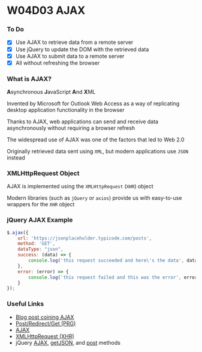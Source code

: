 # W04D03 AJAX

### To Do
- [x] Use AJAX to retrieve data from a remote server
- [x] Use jQuery to update the DOM with the retrieved data
- [x] Use AJAX to submit data to a remote server
- [x] All without refreshing the browser

### What is AJAX?

**A**synchronous **J**avaScript **A**nd **X**ML

Invented by Microsoft for Outlook Web Access as a way of replicating desktop application functionality in the browser

Thanks to AJAX, web applications can send and receive data asynchronously without requiring a browser refresh

The widespread use of AJAX was one of the factors that led to Web 2.0

Originally retrieved data sent using `XML`, but modern applications use `JSON` instead

### XMLHttpRequest Object

AJAX is implemented using the `XMLHttpRequest` (`XHR`) object

Modern libraries (such as `jQuery` or `axios`) provide us with easy-to-use wrappers for the `XHR` object

### jQuery AJAX Example

```js
$.ajax({
    url: 'https://jsonplaceholder.typicode.com/posts',
    method: 'GET',
    dataType: "json",
    success: (data) => {
        console.log('this request succeeded and here\'s the data', data);
    },
    error: (error) => {
        console.log('this request failed and this was the error', error);
    }
});
```

### Useful Links
* [Blog post coining AJAX](https://web.archive.org/web/20160305044414/http://adaptivepath.org/ideas/ajax-new-approach-web-applications/)
* [Post/Redirect/Get (PRG)](https://en.wikipedia.org/wiki/Post/Redirect/Get)
* [AJAX](https://en.wikipedia.org/wiki/Ajax_(programming))
* [XMLHttpRequest (XHR)](https://developer.mozilla.org/en-US/docs/Web/API/XMLHttpRequest)
* jQuery [AJAX](http://api.jquery.com/jquery.ajax/), [getJSON](https://api.jquery.com/jquery.getjson/), and [post](https://api.jquery.com/jquery.post/) methods
